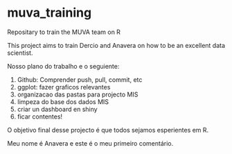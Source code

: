 # muva_training
Repositary to train the MUVA team on R

This project aims to train Dercio and Anavera on how to be an excellent data scientist.

Nosso plano do trabalho e o seguiente:

1) Github: Comprender push, pull, commit, etc
2) ggplot: fazer graficos relevantes
3) organizacao das pastas para projecto MIS
4) limpeza do base dos dados MIS
5) criar un dashboard en shiny 
6) ficar contentes!

 
O objetivo final desse projecto é que todos sejamos esperientes em R.


Meu nome é Anavera e este é o meu primeiro comentário.
